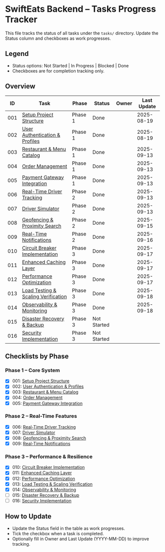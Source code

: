 # SwiftEats Backend – Tasks Progress Tracker

This file tracks the status of all tasks under the `tasks/` directory. Update the Status column and checkboxes as work progresses.

## Legend

- Status options: Not Started | In Progress | Blocked | Done
- Checkboxes are for completion tracking only.

## Overview

| ID  | Task                                                                              | Phase   | Status      | Owner | Last Update |
| --- | --------------------------------------------------------------------------------- | ------- | ----------- | ----- | ----------- |
| 001 | [Setup Project Structure](./001-setup-project-structure.md)                       | Phase 1 | Done        |       | 2025-08-19  |
| 002 | [User Authentication & Profiles](./002-user-authentication-profiles.md)           | Phase 1 | Done        |       | 2025-08-19  |
| 003 | [Restaurant & Menu Catalog](./003-restaurant-menu-catalog.md)                     | Phase 1 | Done        |       | 2025-09-13  |
| 004 | [Order Management](./004-order-management.md)                                     | Phase 1 | Done        |       | 2025-09-13  |
| 005 | [Payment Gateway Integration](./005-payment-gateway-integration.md)               | Phase 1 | Done        |       | 2025-09-13  |
| 006 | [Real-Time Driver Tracking](./006-real-time-driver-tracking.md)                   | Phase 2 | Done        |       | 2025-09-13  |
| 007 | [Driver Simulator](./007-driver-simulator.md)                                     | Phase 2 | Done        |       | 2025-09-13  |
| 008 | [Geofencing & Proximity Search](./008-geofencing-proximity-search.md)             | Phase 2 | Done        |       | 2025-09-15  |
| 009 | [Real-Time Notifications](./009-real-time-notifications.md)                       | Phase 2 | Done        |       | 2025-09-16  |
| 010 | [Circuit Breaker Implementation](./010-circuit-breaker-implementation.md)         | Phase 3 | Done        |       | 2025-09-17  |
| 011 | [Enhanced Caching Layer](./011-enhanced-caching-layer.md)                         | Phase 3 | Done        |       | 2025-09-17  |
| 012 | [Performance Optimization](./012-performance-optimization.md)                     | Phase 3 | Done        |       | 2025-09-17  |
| 013 | [Load Testing & Scaling Verification](./013-load-testing-scaling-verification.md) | Phase 3 | Done        |       | 2025-09-18  |
| 014 | [Observability & Monitoring](./014-observability-monitoring.md)                   | Phase 3 | Done        |       | 2025-09-18  |
| 015 | [Disaster Recovery & Backup](./015-disaster-recovery-backup.md)                   | Phase 3 | Not Started |       |             |
| 016 | [Security Implementation](./016-security-implementation.md)                       | Phase 3 | Not Started |       |             |

## Checklists by Phase

### Phase 1 – Core System

- [x] 001: [Setup Project Structure](./001-setup-project-structure.md)
- [x] 002: [User Authentication & Profiles](./002-user-authentication-profiles.md)
- [x] 003: [Restaurant & Menu Catalog](./003-restaurant-menu-catalog.md)
- [x] 004: [Order Management](./004-order-management.md)
- [x] 005: [Payment Gateway Integration](./005-payment-gateway-integration.md)

### Phase 2 – Real-Time Features

- [x] 006: [Real-Time Driver Tracking](./006-real-time-driver-tracking.md)
- [x] 007: [Driver Simulator](./007-driver-simulator.md)
- [x] 008: [Geofencing & Proximity Search](./008-geofencing-proximity-search.md)
- [x] 009: [Real-Time Notifications](./009-real-time-notifications.md)

### Phase 3 – Performance & Resilience

- [x] 010: [Circuit Breaker Implementation](./010-circuit-breaker-implementation.md)
- [x] 011: [Enhanced Caching Layer](./011-enhanced-caching-layer.md)
- [x] 012: [Performance Optimization](./012-performance-optimization.md)
- [x] 013: [Load Testing & Scaling Verification](./013-load-testing-scaling-verification.md)
- [x] 014: [Observability & Monitoring](./014-observability-monitoring.md)
- [ ] 015: [Disaster Recovery & Backup](./015-disaster-recovery-backup.md)
- [ ] 016: [Security Implementation](./016-security-implementation.md)

## How to Update

- Update the Status field in the table as work progresses.
- Tick the checkbox when a task is completed.
- Optionally fill in Owner and Last Update (YYYY-MM-DD) to improve tracking.
